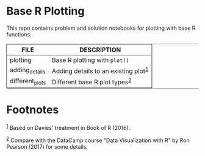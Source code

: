 

# Base R Plotting

This repo contains problem and solution notebooks for plotting with
base R functions. 

<table border="2" cellspacing="0" cellpadding="6" rules="groups" frame="hsides">


<colgroup>
<col  class="org-left" />

<col  class="org-left" />
</colgroup>
<thead>
<tr>
<th scope="col" class="org-left">FILE</th>
<th scope="col" class="org-left">DESCRIPTION</th>
</tr>
</thead>

<tbody>
<tr>
<td class="org-left">plotting</td>
<td class="org-left">Base R plotting with <code>plot()</code></td>
</tr>


<tr>
<td class="org-left">adding<sub>details</sub></td>
<td class="org-left">Adding details to an existing plot<sup><a id="fnr.1" class="footref" href="#fn.1">1</a></sup></td>
</tr>


<tr>
<td class="org-left">different<sub>plots</sub></td>
<td class="org-left">Different base R plot types<sup><a id="fnr.2" class="footref" href="#fn.2">2</a></sup></td>
</tr>
</tbody>
</table>


# Footnotes

<sup><a id="fn.1" href="#fnr.1">1</a></sup> Based on Davies' treatment in Book of R (2016).

<sup><a id="fn.2" href="#fnr.2">2</a></sup> Compare with the DataCamp course "Data Visualization with R" by
Ron Pearson (2017) for some details.
